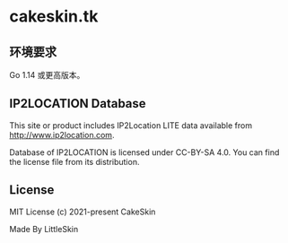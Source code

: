 # cakeskin.tk

## 环境要求

Go 1.14 或更高版本。

## IP2LOCATION Database

This site or product includes IP2Location LITE data available from http://www.ip2location.com.

Database of IP2LOCATION is licensed under CC-BY-SA 4.0.
You can find the license file from its distribution.

## License

MIT License (c) 2021-present CakeSkin

Made By LittleSkin
